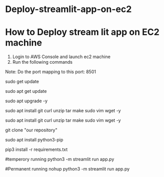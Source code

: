 # Deploy-streamlit-app-on-ec2
# How to Deploy stream lit app on EC2 machine
1. Login to AWS Console and launch ec2 machine
2. Run the following commands

Note: Do the port mapping to this port: 8501

sudo get update

sudo apt get update

sudo apt upgrade -y

sudo apt install git curl unzip tar make sudo vim wget -y

sudo apt install git curl unzip tar make sudo vim wget -y

git clone "our repository"

sudo apt install python3-pip

pip3 install -r requirements.txt

#temperory running
python3 -m streamlit run app.py

#Permanent running
nohup python3 -m streamlit run app.py

